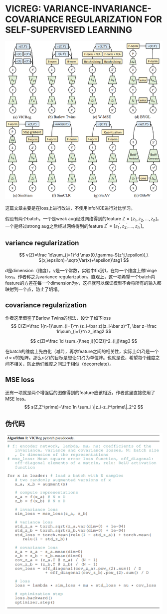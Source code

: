 # VICREG: VARIANCE-INVARIANCE-COVARIANCE REGULARIZATION FOR SELF-SUPERVISED LEARNING

![image-20220718115201389](https://raw.githubusercontent.com/294coder/blog_img_bed/main/imgs/image-20220718115201389.png)

这篇文章主要是在loss上进行改进，不使用infoNCE进行对比学习。

假设有两个batch，一个是weak aug经过网络得到的feature $Z=[z_1,z_2,\dots,z_n]$，一个是经过strong aug之后经过网络得到的feature $Z^\prime=[z_1^\prime, z_2^\prime, \dots, z_n^\prime]$。

## variance regularization

$$
v(Z)=\frac 1d\sum_{j=1}^d \max(0,\gamma-S(z^j,\epsilon)),\ S(x,\epsilon)=\sqrt{Var(x)+\epsilon}\tag1
$$

$d$是dimension（维度），$\gamma$是一个常数，实验中fix到1，在每一个维度上做hinge loss。作者称之为variance regularization。直观上，这一项希望一个batch内feature的方差在每一个dimension为$\gamma$，这样就可以保证模型不会将所有的输入都映射到一个点，防止了坍塌。

## covariance regularization

作者这里借鉴了Barlow Twins的想法，设计了如下loss
$$
C(Z)=\frac 1{n-1}\sum_{i=1}^n (z_i-\bar z)(z_i-\bar z)^T, \bar z=\frac 1n\sum_{i=1}^n z_i\tag2
$$

$$
c(Z)=\frac 1d \sum_{i\neq j}[C(Z)]^2_{i,j}\tag3
$$

在batch的维度上先白化（减$\bar z$），再求feature之间的相关性，实际上$C(Z)$是一个$d\times d$的矩阵。那么$c(Z)$的目标是想让$C(Z)$为单位阵。也就是说，希望每个维度之间不相关，防止他们维度之间过于相似（decorrelate）。

## MSE loss

还有一项就是两个增强后的图像得到的feature应该相近，作者这里直接使用了MSE loss。
$$
s(Z,Z^\prime)=\frac 1n \sum_i \|z_i-z_i^\prime\|_2^2
$$

## 伪代码

![image-20220718121324042](https://raw.githubusercontent.com/294coder/blog_img_bed/main/imgs/image-20220718121324042.png)